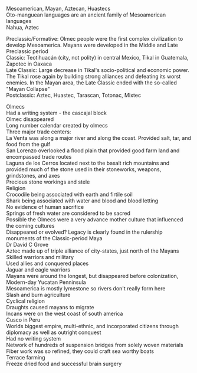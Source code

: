 Mesoamerican, Mayan, Aztecan, Huastecs  
Oto-manguean languages are an ancient family of Mesoamerican languages  
Nahua, Aztec
 
Preclassic/Formative: Olmec people were the first complex civilization to develop Mesoamerica. Mayans were developed in the Middle and Late Preclassic period  
Classic: Teotihuacán (city, not polity) in central Mexico, Tikal in Guatemala, Zapotec in Oaxaca  
Late Classic: Large decrease in Tikal's socio-political and economic power. The Tikal rose again by building strong alliances and defeating its worst enemies. In the Mayan area, the Late Classic ended with the so-called "Mayan Collapse"  
Postclassic: Aztec, Huastec, Tarascan, Totonac, Mixtec
 
Olmecs  
Had a writing system - the cascajal block  
Olmec disappeared  
Long number calendar created by olmecs  
Three major trade centers:  
La Venta was along a major river and along the coast. Provided salt, tar, and food from the gulf  
San Lorenzo overlooked a flood plain that provided good farm land and encompassed trade routes  
Laguna de los Cerros located next to the basalt rich mountains and provided much of the stone used in their stoneworks, weapons, grindstones, and axes  
Precious stone workings and stele  
Religion  
Crocodile being associated with earth and firtile soil  
Shark being associated with water and blood and blood letting  
No evidence of human sacrifice  
Springs of fresh water are considered to be sacred  
Possible the Olmecs were a very advance mother culture that influenced the coming cultures  
Disappeared or evolved? Legacy is clearly found in the rulership monuments of the Classic-period Maya  
Dr David C Grove  
Aztec made up of triple alliance of city-states, just north of the Mayans  
Skilled warriors and military  
Used allies and conquered places  
Jaguar and eagle warriors  
Mayans were around the longest, but disappeared before colonization, Modern-day Yucatan Penninsula  
Mesoamerica is mostly lymestone so rivers don't really form here  
Slash and burn agriculture  
Cyclical religion  
Draughts caused mayans to migrate  
Incans were on the west coast of south america  
Cusco in Peru  
Worlds biggest empire, multi-ethnic, and incorporated citizens through diplomacy as well as outright conquest  
Had no writing system  
Network of hundreds of suspension bridges from solely woven materials  
Fiber work was so refined, they could craft sea worthy boats  
Terrace farming  
Freeze dried food and successful brain surgery